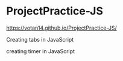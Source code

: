 # ProjectPractice-JS

 https://votan14.github.io/ProjectPractice-JS/

 Creating tabs in JavaScript

 creating timer in JavaScript
